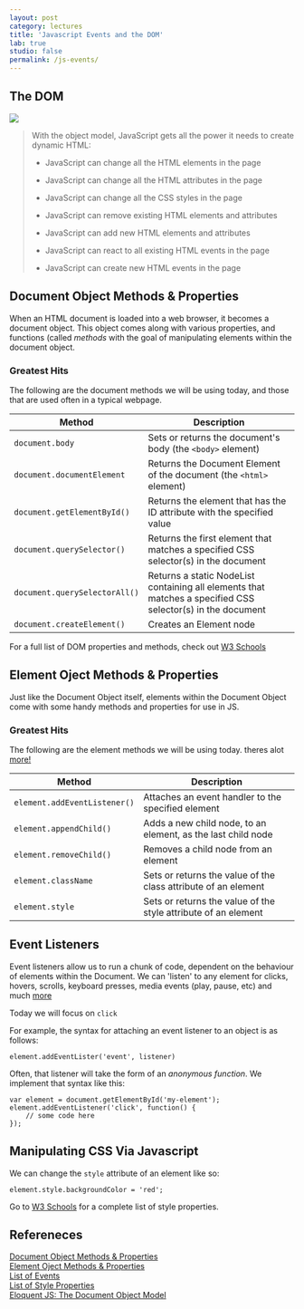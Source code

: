```yaml
---
layout: post
category: lectures
title: 'Javascript Events and the DOM'
lab: true
studio: false
permalink: /js-events/
---  
```


## The DOM

![](http://files.bryantwells.com/htmltree.gif)


> With the object model, JavaScript gets all the power it needs to create dynamic HTML:
> 
> * JavaScript can change all the HTML elements in the page
> 
> * JavaScript can change all the HTML attributes in the page
> 
> * JavaScript can change all the CSS styles in the page
> 
> * JavaScript can remove existing HTML elements and attributes
> 
> * JavaScript can add new HTML elements and attributes
> 
> * JavaScript can react to all existing HTML events in the page
> 
> * JavaScript can create new HTML events in the page

## Document Object Methods & Properties  
When an HTML document is loaded into a web browser, it becomes a document object. This object comes along with various properties, and functions (called *methods* with the goal of manipulating elements within the document object.

### Greatest Hits
The following are the document methods we will be using today, and those that are used often in a typical webpage.

| Method | Description |
|--------|-------------|
|`document.body`| Sets or returns the document's body (the `<body>` element)|
|`document.documentElement`| Returns the Document Element of the document (the `<html>` element) |
|`document.getElementById()`| Returns the element that has the ID attribute with the specified value |
|`document.querySelector()`| Returns the first element that matches a specified CSS selector(s) in the document |
|`document.querySelectorAll()`| Returns a static NodeList containing all elements that matches a specified CSS selector(s) in the document |
|`document.createElement()`| Creates an Element node |

For a full list of DOM properties and methods, check out [W3 Schools](https://www.w3schools.com/jsref/dom_obj_document.asp)

## Element Oject Methods & Properties

Just like the Document Object itself, elements within the Document Object come with some handy methods and properties for use in JS.

### Greatest Hits
The following are the element methods we will be using today. theres alot [more!](https://www.w3schools.com/jsref/dom_obj_all.asp)

| Method | Description |
|--------|-------------|
|`element.addEventListener()`| Attaches an event handler to the specified element |
|`element.appendChild()`| Adds a new child node, to an element, as the last child node |
|`element.removeChild()`| Removes a child node from an element |
|`element.className`| Sets or returns the value of the class attribute of an element |
|`element.style`| Sets or returns the value of the style attribute of an element |


## Event Listeners

Event listeners allow us to run a chunk of code, dependent on the behaviour of elements within the Document. We can 'listen' to any element for clicks, hovers, scrolls, keyboard presses, media events (play, pause, etc) and much [more](https://developer.mozilla.org/en-US/docs/Web/Events)  

Today we will focus on `click`

For example, the syntax for attaching an event listener to an object is as follows:

~~~
element.addEventLister('event', listener)
~~~

Often, that listener will take the form of an *anonymous function*. We implement that syntax like this: 

~~~
var element = document.getElementById('my-element');
element.addEventListener('click', function() {
	// some code here
});
~~~

## Manipulating CSS Via Javascript
We can change the `style` attribute of an element like so:

~~~
element.style.backgroundColor = 'red';
~~~

Go to [W3 Schools](https://www.w3schools.com/jsref/dom_obj_style.asp) for a complete list of style properties.


## Refereneces
[Document Object Methods & Properties](https://www.w3schools.com/jsref/dom_obj_all.asp)  
[Element Oject Methods & Properties](https://www.w3schools.com/jsref/dom_obj_all.asp)  
[List of Events](https://developer.mozilla.org/en-US/docs/Web/Events)  
[List of Style Properties](https://www.w3schools.com/jsref/dom_obj_style.asp)  
[Eloquent JS: The Document Object Model](http://eloquentjavascript.net/13_dom.html)